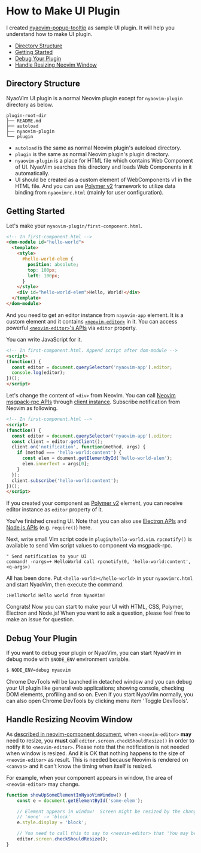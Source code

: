 How to Make UI Plugin
=====================

I created [nyaovim-popup-tooltip](https://github.com/rhysd/nyaovim-popup-tooltip) as sample UI plugin.  It will help you understand how to make UI plugin.

- [Directory Structure](#structure)
- [Getting Started](#tutorial)
- [Debug Your Plugin](#debug)
- [Handle Resizing Neovim Window](#window-resize)

## <a name="structure">Directory Structure</a>

NyaoVim UI plugin is a normal Neovim plugin except for `nyaovim-plugin` directory as below.

```
plugin-root-dir
├── README.md
├── autoload
├── nyaovim-plugin
└── plugin
```

- `autoload` is the same as normal Neovim plugin's autoload directory.
- `plugin` is the same as normal Neovim plugin's plugin directory.
- `nyaovim-plugin` is a place for HTML file which contains Web Component of UI.  NyaoVim searches this directory and loads Web Components in it automatically.
- UI should be created as a custom element of WebComponents v1 in the HTML file. And you can use [Polymer v2](https://www.polymer-project.org/) framework to
  utilize data binding from `nyaovimrc.html` (mainly for user configuration).


## <a name="tutorial">Getting Started</a>

Let's make your `nyaovim-plugin/first-component.html`.

```html
<!-- In first-component.html -->
<dom-module id="hello-world">
  <template>
    <style>
      #hello-world-elem {
        position: absolute;
        top: 100px;
        left: 100px;
      }
    </style>
    <div id="hello-world-elem">Hello, World!</div>
  </template>
</dom-module>
```

And you need to get an editor instance from `nayovim-app` element. It is a custom element and it contains [`<neovim-editor>`](https://github.com/rhysd/neovim-component) in it.  You can access powerful [`<neovim-editor>`'s APIs](https://github.com/rhysd/neovim-component#neovim-editor-apis) via `editor` property.

You can write JavaScript for it.

```html
<!-- In first-component.html. Append script after dom-module -->
<script>
(function() {
  const editor = document.querySelector('nyaovim-app').editor;
  console.log(editor);
})();
</script>
```

Let's change the content of `<div>` from Neovim.  You can call [Neovim msgpack-rpc APIs](https://neovim.io/doc/user/msgpack_rpc.html) through [client instance](https://github.com/rhysd/neovim-component#call-neovim-apis).
Subscribe notification from Neovim as following.

```html
<!-- In first-component.html -->
<script>
(function() {
  const editor = document.querySelector('nyaovim-app').editor;
  const client = editor.getClient();
  client.on('notification', function(method, args) {
    if (method === 'hello-world:content') {
      const elem = doument.getElementById('hello-world-elem');
      elem.innerText = args[0];
    }
  });
  client.subscribe('hello-world:content');
})();
</script>
```

If you created your component as [Polymer v2](https://github.com/Polymer/polymer) element, you can receive editor instance as `editor` property of it.

You've finished creating UI.
Note that you can also use [Electron APIs](https://github.com/atom/electron/tree/master/docs/api) and [Node.js APIs](https://nodejs.org/en/) (e.g. `require()`) here.

Next, write small Vim script code in `plugin/hello-world.vim`.  `rpcnotify()` is available to send Vim script values to component via msgpack-rpc.

```vim
" Send notification to your UI
command! -nargs=+ HelloWorld call rpcnotify(0, 'hello-world:content', <q-args>)
```

All has been done.
Put `<hello-world></hello-world>` in your `nyaovimrc.html` and start NyaoVim, then execute the command.

```vim
:HelloWorld Hello world from NyaoVim!
```

Congrats!  Now you can start to make your UI with HTML, CSS, Polymer, Electron and Node.js!  When you want to ask a question, please feel free to make an issue for question.

## <a name="debug">Debug Your Plugin</a>

If you want to debug your plugin or NyaoVim, you can start NyaoVim in debug mode with `$NODE_ENV` environment variable.

```sh
$ NODE_ENV=debug nyaovim
```

Chrome DevTools will be launched in detached window and you can debug your UI plugin like general web applications; showing console, checking DOM elements, profiling and so on.  Even if you start NyaoVim normally, you can also open Chrome DevTools by clicking menu item 'Toggle DevTools'.

## <a name="window-resize">Handle Resizing Neovim Window</a>

As [described in neovim-component document](https://github.com/rhysd/neovim-component#view-apis), when `<neovim-editor>` **may** need to resize, you **must** call `editor.screen.checkShouldResize()` in order to notify it to `<neovim-editor>`.  Please note that the notification is not needed when window is resized.  And it is OK that nothing happens to the size of `<neovim-editor>` as result.
This is needed because Neovim is rendered on `<canvas>` and it can't know the timing when itself is resized.

For example, when your component appears in window, the area of `<neovim-editor>` may change.

```javascript
function showUpSomeElementInNyaoVimWindow() {
    const e = document.getElementById('some-elem');

    // Element appears in window!  Screen might be resized by the change.
    // 'none' -> 'block'
    e.style.display = 'block';

    // You need to call this to say to <neovim-editor> that 'You may be resized.  Check it out!'.
    editor.screen.checkShouldResize();
}
```

